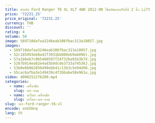 ```yaml
---
title: สําหรับ Ford Ranger T6 XL XLT 4WD 2012-ON โช้คอัพแบบปรับได้ 2 นิ้ว Lift
price: '72231.25'
price_original: '72231.25'
currency: THB
discount: ''
rating: 4
volume: 50
image: S69710dafaa3246eab386fbac313a18057.jpg
images:
  - S69710dafaa3246eab386fbac313a18057.jpg
  - S2c185493eb0a42f3931bb888eb9ab09bl.jpg
  - S7a1b6eb7c065460597f24f32ba91b3b7X.jpg
  - S267b914ea02e4ad3b9dcde3733a74536J.jpg
  - S3b0e66062856499ebb41c13b3c5e94d9O.jpg
  - S5cac6afba3e149439c4f2bbabe58e961u.jpg
video: 4000252276200.mp4
categories:
  - name: เครื่องมือ
    slug: เคร-องม
  - name: อะไหล่ เครื่องมือ
    slug: อะไหล-เคร-องม
slug: าหร-ford-ranger-t6-xl
encode: onUI6nq
lang: th
---
```

  